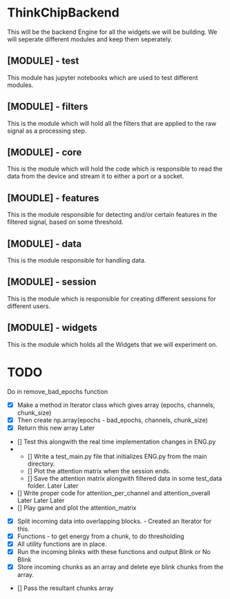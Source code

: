 # ThinkChipBackend

This will be the backend Engine for all the widgets we will be building.
We will seperate different modules and keep them seperately.

## [MODULE] - test
This module has jupyter notebooks which are used to test different modules.

## [MODULE] - filters
This is the module which will hold all the filters that are applied to the raw signal as a processing step.

## [MODULE] - core
This is the module which will hold the code which is responsible to read the data from the device and stream it to
either a port or a socket.

## [MOUDLE] - features
This is the module responsible for detecting and/or certain features in the filtered signal, based on some threshold.

## [MODULE] - data
This is the module responsible for handling data.

## [MODULE] - session
This is the module which is responsible for creating different sessions for different users.

## [MODULE] - widgets
This is the module which holds all the Widgets that we will experiment on.

# TODO
Do in remove_bad_epochs function
- [x] Make a method in Iterator class which gives array (epochs, channels, chunk_size)
- [x] Then create np.array(epochs - bad_epochs, channels, chunk_size)
- [x] Return this new array
Later
- [] Test this alongwith the real time implementation changes in ENG.py
- - [] Write a test_main.py file that initializes ENG.py from the main directory.
  - [] Plot the attention matrix when the session ends.
  - [] Save the attention matrix alongwith filtered data in some test_data folder.
Later Later
- [] Write proper code for attention_per_channel and attention_overall
Later Later Later
- [] Play game and plot the attention_matrix

- [x] Split incoming data into overlapping blocks.
		- Created an Iterator for this.
- [x] Functions - to get energy from a chunk, to do thresholding
- [x] All utility functions are in place.
- [x] Run the incoming blinks with these functions and output Blink or No Blink
- [x] Store incoming chunks as an array and delete eye blink chunks from the array.
- [] Pass the resultant chunks array
